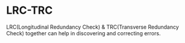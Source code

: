 # LRC-TRC
LRC(Longitudinal Redundancy Check) & TRC(Transverse Redundancy Check) together can help in discovering and correcting errors. 
